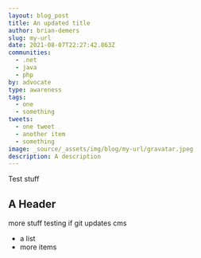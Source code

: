 ```yaml
---
layout: blog_post
title: An updated title
author: brian-demers
slug: my-url
date: 2021-08-07T22:27:42.863Z
communities:
  - .net
  - java
  - php
by: advocate
type: awareness
tags:
  - one
  - something
tweets:
  - one tweet
  - another item
  - something
image: _source/_assets/img/blog/my-url/gravatar.jpeg
description: A description
---
```

Test stuff

## A Header

more stuff testing if git updates cms

- a list
- more items
